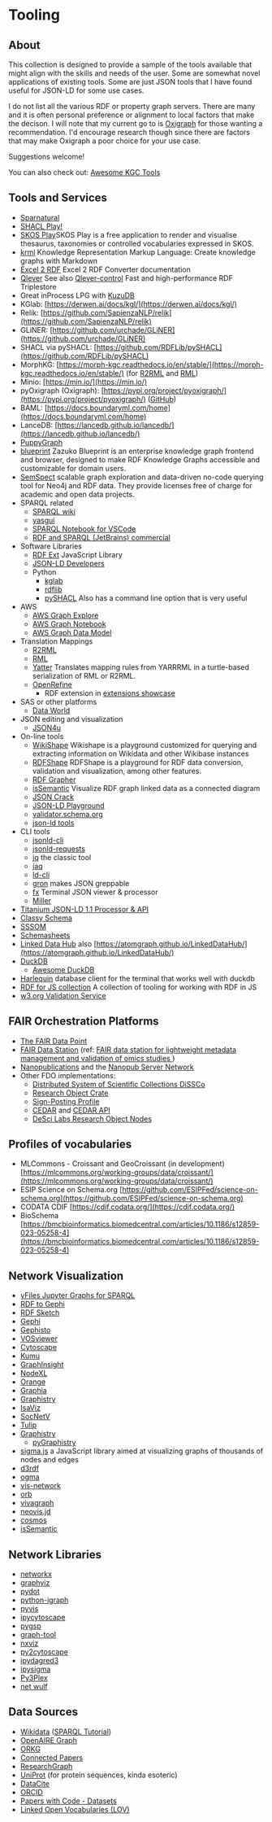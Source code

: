 # Tooling

## About

This collection is designed to provide a sample of the tools available
that might align with the skills and needs of the user. Some are somewhat
novel applications of existing tools. Some are just JSON tools that I
have found useful for JSON-LD for some use cases.

I do not list all the various RDF or property graph servers.   There are many
and it is often personal preference or alignment to local factors that make
the decison.  I will note that my current go to is [Oxigraph](https://github.com/oxigraph/oxigraph)
for those wanting a recommendation.  I'd encourage research though since there
are factors that may make Oxigraph a poor choice for your use case.

Suggestions welcome!

You can also check out:  [Awesome KGC Tools](https://github.com/kg-construct/awesome-kgc-tools)

## Tools and Services

- [Sparnatural](https://sparnatural.eu/)
- [SHACL Play!](https://shacl-play.sparna.fr/play/)
- [SKOS Play](https://skos-play.sparna.fr/play/)SKOS Play is a free application to render and visualise thesaurus, taxonomies or controlled vocabularies expressed in SKOS.
- [krml](https://github.com/edwardanderson/krml) Knowledge Representation Markup Language: Create knowledge graphs with Markdown
- [Excel 2 RDF](https://xls2rdf.sparna.fr/rest/doc.html#) Excel 2 RDF Converter documentation
- [Qlever](https://github.com/ad-freiburg/qlever)  See also [Qlever-control](https://github.com/ad-freiburg/qlever-control) Fast and high-performance RDF Triplestore
- Great inProcess LPG with [KuzuDB](https://kuzudb.com/)
- KGlab: [https://derwen.ai/docs/kgl/](https://derwen.ai/docs/kgl/)
- Relik: [https://github.com/SapienzaNLP/relik](https://github.com/SapienzaNLP/relik)
- GLiNER: [https://github.com/urchade/GLiNER](https://github.com/urchade/GLiNER)
- SHACL via pySHACL: [https://github.com/RDFLib/pySHACL](https://github.com/RDFLib/pySHACL)
- MorphKG: [https://morph-kgc.readthedocs.io/en/stable/](https://morph-kgc.readthedocs.io/en/stable/) (for [R2RML](https://www.w3.org/TR/r2rml/) and [RML](https://kg-construct.github.io/rml-core/spec/docs/))
- Minio: [https://min.io/](https://min.io/)
- pyOxigraph (Oxigraph): [https://pypi.org/project/pyoxigraph/](https://pypi.org/project/pyoxigraph/) ([GitHub](https://github.com/oxigraph/oxigraph))
- BAML: [https://docs.boundaryml.com/home](https://docs.boundaryml.com/home)
- LanceDB: [https://lancedb.github.io/lancedb/](https://lancedb.github.io/lancedb/)
- [PuppyGraph](https://www.puppygraph.com/)
- [blueprint](https://github.com/zazuko/blueprint) Zazuko Blueprint is an enterprise knowledge graph frontend and browser, designed to make RDF Knowledge Graphs accessible and customizable for domain users.
- [SemSpect](https://www.semspect.de/) scalable graph exploration and data-driven no-code querying tool for Neo4j and RDF data.  They provide licenses free of charge for academic and open data projects.
- SPARQL related
  - [SPARQL wiki](https://kvistgaard.github.io/sparql/#/page/sparql%20wiki)
  - [yasgui](https://github.com/TriplyDB/Yasgui)
  - [SPARQL Notebook for VSCode](https://marketplace.visualstudio.com/items?itemName=Zazuko.sparql-notebook)
  - [RDF and SPARQL (JetBrains) commercial](https://plugins.jetbrains.com/plugin/13838-rdf-and-sparql)
- Software Libraries
  - [RDF Ext](https://rdf-ext.org/) JavaScript Library
  - [JSON-LD Developers](https://json-ld.org/#developers)
  - Python
    - [kglab](https://derwen.ai/docs/kgl/ex6_0/)
    - [rdflib](https://rdflib.readthedocs.io/en/stable/)
    - [pySHACL](https://github.com/RDFLib/pySHACL) Also has a command line option that is very useful
- AWS
  - [AWS Graph Explore](https://github.com/aws/graph-explorer)
  - [AWS Graph Notebook](https://github.com/aws/graph-notebook)
  - [AWS Graph Data Model](https://github.com/aws-samples/aws-dbs-refarch-graph/tree/master/src/graph-data-modelling)
- Translation Mappings
  - [R2RML](https://www.w3.org/news/2012/rdb-to-rdf-mapping-language-r2rml-and-a-direct-mapping-of-relational-data-to-rdf-are-w3c-recommendat/)
  - [RML](https://rml.io)
  - [Yatter](https://github.com/oeg-upm/yatter) Translates mapping rules from YARRRML in a turtle-based serialization of RML or R2RML.
  - [OpenRefine](https://openrefine.org/)
    - RDF extension in [extensions showcase](https://openrefine.org/extensions)
- SAS or other platforms
  - [Data World](https://data.world/)
- JSON editing and visualization
  - [JSON4u](https://github.com/loggerhead/json4u)
- On-line tools
  - [WikiShape](https://wikishape.weso.es/) Wikishape is a playground customized for querying and extracting information on Wikidata and other Wikibase instances
  - [RDFShape](https://rdfshape.weso.es/) RDFShape is a playground for RDF data conversion, validation and visualization, among other features.
  - [RDF Grapher](https://www.ldf.fi/service/rdf-grapher)
  - [isSemantic](https://issemantic.net/rdf-visualizer) Visualize RDF graph linked data as a connected diagram
  - [JSON Crack](https://jsoncrack.com/)
  - [JSON-LD Playground](https://json-ld.org/playground/)
  - [validator.schema.org](https://validator.schema.org/)
  - [json-ld tools](https://jsonld.tools/force/)
- CLI tools
  - [jsonld-cli](https://github.com/digitalbazaar/jsonld-cli)
  - [jsonld-requests](https://github.com/digitalbazaar/jsonld-request)
  - [jq](https://stedolan.github.io/jq/) the classic tool
  - [jaq](https://github.com/01mf02/jaq)
  - [ld-cli](https://github.com/filip26/ld-cli)
  - [gron](https://github.com/tomnomnom/gron) makes JSON greppable
  - [fx](https://fx.wtf/) Terminal JSON viewer & processor
  - [Miller](https://github.com/johnkerl/miller)
- [Titanium JSON-LD 1.1 Processor & API](https://github.com/filip26/titanium-json-ld)
- [Classy Schema](https://classyschema.org/Visualisation)
- [SSSOM](https://mapping-commons.github.io/sssom/)
- [Schemasheets](https://github.com/linkml/schemasheets)
- [Linked Data Hub](https://github.com/AtomGraph/LinkedDataHub) also [https://atomgraph.github.io/LinkedDataHub/](https://atomgraph.github.io/LinkedDataHub/)
- [DuckDB](https://duckdb.org/)
  - [Awesome DuckDB](https://github.com/davidgasquez/awesome-duckdb)
- [Harlequin](https://harlequin.sh/) database client for the terminal that works well with duckdb
- [RDF for JS collection](https://rdfjs.dev/) A collection of tooling for working with RDF in JS
- [w3.org Validation Service](https://www.w3.org/RDF/Validator/)

## FAIR Orchestration Platforms

- [The FAIR Data Point](https://www.go-fair.org/how-to-go-fair/fair-data-point/)
- [FAIR Data Station](https://fairds.fairbydesign.nl/) (ref: [FAIR data station for lightweight metadata management and validation of omics studies ](https://academic.oup.com/gigascience/article/doi/10.1093/gigascience/giad014/7069910))
- [Nanopublications](https://nanopub.net/) and the [Nanopub Server Network](https://nanopub.net/docs/network)
- Other FDO implementations:
  - [Distributed System of Scientific Collections DiSSCo](https://www.dissco.eu/)
  - [Research Object Crate](https://www.researchobject.org/ro-crate/)
  - [Sign-Posting Profile](https://signposting.org/)
  - [CEDAR](https://more.metadatacenter.org/) and [CEDAR API](https://more.metadatacenter.org/tools-training/cedar-api)
  - [DeSci Labs Research Object Nodes](https://docs.desci.com/)

## Profiles of vocabularies
* MLCommons - Croissant and GeoCroissant (in development) [https://mlcommons.org/working-groups/data/croissant/](https://mlcommons.org/working-groups/data/croissant/)
* ESIP Science on Schema.org [https://github.com/ESIPFed/science-on-schema.org](https://github.com/ESIPFed/science-on-schema.org)
* CODATA CDIF [https://cdif.codata.org/](https://cdif.codata.org/)
* BioSchema [https://bmcbioinformatics.biomedcentral.com/articles/10.1186/s12859-023-05258-4](https://bmcbioinformatics.biomedcentral.com/articles/10.1186/s12859-023-05258-4)

## Network Visualization

- [yFiles Jupyter Graphs for SPARQL](https://github.com/yWorks/yfiles-jupyter-graphs-for-sparql)
- [RDF to Gephi](https://github.com/sparna-git/rdf2gephi)
- [RDF Sketch](https://sketch.zazuko.com/)
- [Gephi](https://gephi.org)
- [Gephisto](https://jacomyma.github.io/gephisto/)
- [VOSviewer](https://www.vosviewer.com)
- [Cytoscape](https://cytoscape.org)
- [Kumu](https://kumu.io)
- [GraphInsight](https://github.com/CarloNicolini/GraphInsight)
- [NodeXL](https://nodexl.com)
- [Orange](https://orangedatamining.com/widget-catalog/networks/networkanalysis/)
- [Graphia](https://graphia.app)
- [Graphistry](https://www.graphistry.com)
- [IsaViz](https://www.w3.org/2001/11/IsaViz/)
- [SocNetV](https://socnetv.org)
- [Tulip](https://tulip.labri.fr/site/)
- [Graphistry](https://www.graphistry.com/)
  - [pyGraphistry](https://github.com/graphistry/pygraphistry)
- [sigma.js](https://www.sigmajs.org/) a JavaScript library aimed at visualizing graphs of thousands of nodes and edges
- [d3rdf](https://github.com/Rathachai/d3rdf)
- [ogma](https://linkurious.com/ogma/)
- [vis-network](https://github.com/visjs/vis-network)
- [orb](https://github.com/memgraph/orb)
- [vivagraph](https://github.com/anvaka/VivaGraphJS)
- [neovis.jd](https://github.com/neo4j-contrib/neovis.js/)
- [cosmos](https://github.com/cosmograph-org/cosmos)
- [isSemantic](https://issemantic.net/rdf-visualizer)

## Network Libraries

- [networkx](https://networkx.org/)
- [graphviz](https://graphviz.readthedocs.io/en/stable/)
- [pydot](https://github.com/pydot/pydot)
- [python-igraph](https://github.com/igraph/python-igraph)
- [pyvis](https://github.com/WestHealth/pyvis)
- [ipycytoscape](https://github.com/cytoscape/ipycytoscape)
- [pygsp](https://github.com/epfl-lts2/pygsp)
- [graph-tool](https://graph-tool.skewed.de/)
- [nxviz](https://github.com/ericmjl/nxviz)
- [py2cytoscape](https://github.com/cytoscape/py4cytoscape)
- [ipydagred3](https://github.com/timkpaine/ipydagred3)
- [ipysigma](https://github.com/medialab/ipysigma)
- [Py3Plex](https://github.com/SkBlaz/Py3Plex)
- [net wulf](https://github.com/benmaier/netwulf)

## Data Sources

* [Wikidata](https://query.wikidata.org/) ([SPARQL Tutorial](https://www.wikidata.org/wiki/Wikidata:SPARQL_tutorial))
* [OpenAIRE Graph](https://graph.openaire.eu/)
* [ORKG](https://orkg.org/)
* [Connected Papers](https://www.connectedpapers.com/)
* [ResearchGraph](https://researchgraph.org/)
* [UniProt](https://www.uniprot.org/) (for protein sequences, kinda esoteric)
* [DataCite](https://support.datacite.org/docs/api)
* [ORCID](https://info.orcid.org/what-is-orcid/services/public-api/)
* [Papers with Code - Datasets](https://paperswithcode.com/datasets)
* [Linked Open Vocabularies (LOV)](https://lov.linkeddata.es/dataset/lov/)
